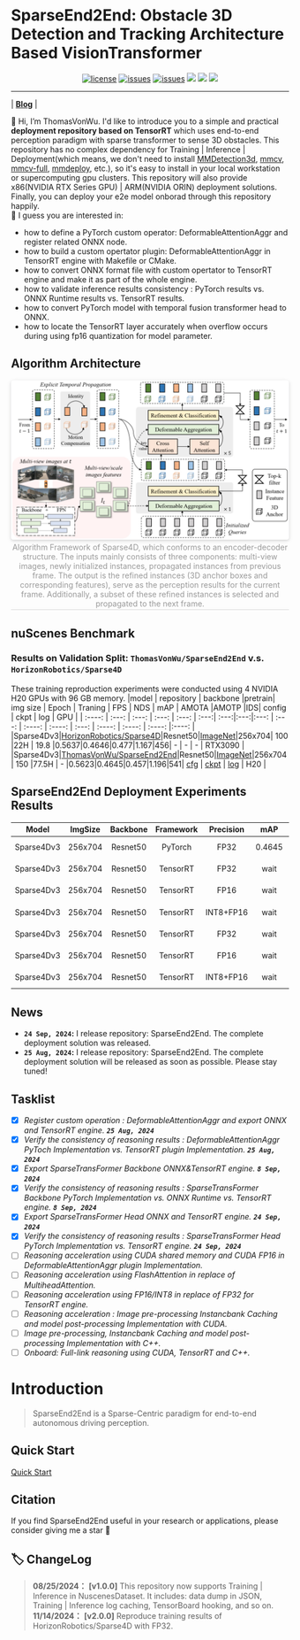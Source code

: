 # SparseEnd2End: Obstacle 3D Detection and Tracking Architecture Based VisionTransformer
<div align="center">

[![license](https://img.shields.io/github/license/ThomasVonWu/SparseEnd2End
)](https://github.com/ThomasVonWu/SparseEnd2End/blob/main/LICENSE)
[![issues](https://img.shields.io/github/issues/ThomasVonWu/SparseEnd2End?color=F48D73)](https://github.com/ThomasVonWu/SparseEnd2End/issues?q=is%3Aopen+is%3Aissue)
[![issues](https://img.shields.io/github/issues-closed/ThomasVonWu/SparseEnd2End
)](https://github.com/ThomasVonWu/SparseEnd2End/issues?q=is%3Aissue+is%3Aclosed)
<img src="https://img.shields.io/github/repo-size/ThomasVonWu/SparseEnd2End.svg"/>
<img src="https://img.shields.io/badge/language-C++/CUDA-red.svg"/>
<img src="https://img.shields.io/github/stars/ThomasVonWu/SparseEnd2End.svg"/>

</div>

--------------------------------------------------------------------------------
| [**Blog**](https://zhuanlan.zhihu.com/p/715179777) |  

👋 Hi, I’m ThomasVonWu. I'd like to introduce you to a  simple and practical **deployment repository based on TensorRT** which uses end-to-end perception paradigm with sparse transformer to sense 3D obstacles. This repository has no complex dependency for Training | Inference | Deployment(which means, we don't need to install [MMDetection3d](https://github.com/open-mmlab/mmdetection3d), [mmcv](https://github.com/open-mmlab/mmcv), [mmcv-full](https://github.com/open-mmlab/mmcv), [mmdeploy](https://github.com/open-mmlab/mmdeploy), etc.), so it's easy to install in your local workstation or supercomputing gpu clusters. This repository will also provide x86(NVIDIA RTX  Series GPU) | ARM(NVIDIA ORIN) deployment solutions. Finally, you can deploy your e2e model onborad through this repository happily.  
👀 I guess you are interested in:  
- how to define a PyTorch custom operator: DeformableAttentionAggr and register related ONNX node.
- how to build a custom opertator plugin: DeformableAttentionAggr in TensorRT engine with Makefile or CMake.
- how to convert ONNX format file with custom opertator to TensorRT engine and make it as  part of the whole  engine.
- how to validate inference results consistency : PyTorch results vs. ONNX Runtime results vs. TensorRT results.
- how to convert PyTorch model with temporal fusion transformer head to ONNX.
- how to locate the TensorRT layer accurately when overflow occurs during using fp16 quantization for model parameter.

## Algorithm Architecture
<center>
    <img style="border-radius: 0.3125em;
    box-shadow: 0 2px 4px 0 rgba(34,36,38,.12),0 2px 10px 0 rgba(34,36,38,.08);" 
    src="resources/images/sparse4d_architecture.jpg" width="1000">
    <br>
    <div style="color:orange; border-bottom: 1px solid #d9d9d9;
    display: inline-block;
    color: #999;
    padding: 2px;">Algorithm Framework of Sparse4D, which conforms to an encoder-decoder structure. The inputs mainly consists of three components: multi-view images, newly initialized instances, propagated instances from previous frame. The output is the refined instances (3D anchor boxes and corresponding features), serve as the perception results for the current frame. Additionally, a subset of these refined instances is selected and propagated to the next frame.</div>
</center>


## nuScenes Benchmark
### Results on Validation Split: `ThomasVonWu/SparseEnd2End` v.s. `HorizonRobotics/Sparse4D`
These training reproduction experiments were conducted using 4 NVIDIA H20 GPUs with 96 GB memory.
|model | repository | backbone |pretrain| img size | Epoch | Traning | FPS | NDS | mAP |  AMOTA |AMOTP |IDS| config | ckpt | log | GPU |
|  :----:  | :---: | :---: | :---: | :---: | :---:| :---:|:---:|:---: | :---: | :----: | :----: | :---: | :----: | :----: | :----: |:----: |
|Sparse4Dv3|[HorizonRobotics/Sparse4D](https://github.com/HorizonRobotics/Sparse4D)|Resnet50|[ImageNet](https://download.pytorch.org/models/resnet50-19c8e357.pth)|256x704| 100 |22H | 19.8 |0.5637|0.4646|0.477|1.167|456| - | - | - | RTX3090 |
|Sparse4Dv3|[ThomasVonWu/SparseEnd2End](https://github.com/ThomasVonWu/SparseEnd2End)|Resnet50|[ImageNet](https://download.pytorch.org/models/resnet50-19c8e357.pth)|256x704| 150 |77.5H | - |0.5623|0.4645|0.457|1.196|541| [cfg](dataset/config/sparse4d_temporal_r50_1x4_bs22_256x704.py) | [ckpt](https://drive.google.com/file/d/1sSMNB7T7LPKSr8nD9S_tSiu1mJrFMZ1I/view?usp=sharing) | [log](https://drive.google.com/file/d/1_TkatIdrfGzaZvUT02y3d4ctl2HIQ5oG/view?usp=drive_link) | H20 |

## SparseEnd2End Deployment Experiments Results
|         **Model**        | **ImgSize** | **Backbone** | **Framework** | **Precision** | **mAP** | **NDS** | **FPS** |                  **GPU**                  | **config**| **ckpt**|**onnx**|**engine**|
|:----------------------------:|:-------------------:|:------------------------:|:------------------------:|:----------------------:|:--------------:|:-------------:|:-------------:|:----------------:|:----------------:|:----------------:|:----------------:|:----------------:|
|         Sparse4Dv3      |    256x704     |     Resnet50    |           PyTorch       |            FP32        |     0.4645     |     0.5623    |     15.8     |  RTX 3090 |[config](dataset/config/sparse4d_temporal_r50_1x1_bs1_256x704_mini.py)|[ckpt](https://drive.google.com/file/d/1sSMNB7T7LPKSr8nD9S_tSiu1mJrFMZ1I/view?usp=sharing)|     --     |     --     |
|         Sparse4Dv3      |    256x704     |     Resnet50    |          TensorRT     |            FP32        |      wait       |     wait      |     wait     |  RTX 3090 |[config](dataset/config/sparse4d_temporal_r50_1x1_bs1_256x704_mini.py)|[ckpt](https://drive.google.com/file/d/1sSMNB7T7LPKSr8nD9S_tSiu1mJrFMZ1I/view?usp=sharing)|[onnx](https://drive.google.com/drive/folders/1dbjnV5AW4-VB0zbYUsUAhGjo0lGm177m?usp=sharing)|[engine](https://drive.google.com/drive/folders/1ZIxTDVsG0QaW9FwSSnrS1JZUKF0_OymG?usp=sharing)|
|         Sparse4Dv3      |    256x704     |     Resnet50    |          TensorRT     |            FP16        |      wait       |     wait      |     wait     |  RTX 3090 |[config](dataset/config/sparse4d_temporal_r50_1x1_bs1_256x704_mini.py)|[ckpt](https://drive.google.com/file/d/1sSMNB7T7LPKSr8nD9S_tSiu1mJrFMZ1I/view?usp=sharing)|     wait     |     wait     |
|         Sparse4Dv3      |    256x704     |     Resnet50    |          TensorRT     |    INT8+FP16    |      wait       |     wait      |     wait     |  RTX 3090 |[config](dataset/config/sparse4d_temporal_r50_1x1_bs1_256x704_mini.py)|[ckpt](https://drive.google.com/file/d/1sSMNB7T7LPKSr8nD9S_tSiu1mJrFMZ1I/view?usp=sharing)|     wait     |     wait     |
|         Sparse4Dv3      |    256x704     |     Resnet50    |          TensorRT     |            FP32        |      wait       |     wait      |     wait     |      NVIDIA ORIN      |[config](dataset/config/sparse4d_temporal_r50_1x1_bs1_256x704_mini.py)|[ckpt](https://drive.google.com/file/d/1sSMNB7T7LPKSr8nD9S_tSiu1mJrFMZ1I/view?usp=sharing)|     wait     |     wait     |
|         Sparse4Dv3      |    256x704     |     Resnet50    |          TensorRT     |            FP16        |      wait       |     wait      |     wait     |      NVIDIA ORIN      |[config](dataset/config/sparse4d_temporal_r50_1x1_bs1_256x704_mini.py)|[ckpt](https://drive.google.com/file/d/1sSMNB7T7LPKSr8nD9S_tSiu1mJrFMZ1I/view?usp=sharing)|     wait     |     wait     |
|         Sparse4Dv3      |    256x704     |     Resnet50    |          TensorRT     |    INT8+FP16    |      wait       |     wait      |     wait     |      NVIDIA ORIN      |[config](dataset/config/sparse4d_temporal_r50_1x1_bs1_256x704_mini.py)|[ckpt](https://drive.google.com/file/d/1sSMNB7T7LPKSr8nD9S_tSiu1mJrFMZ1I/view?usp=sharing)|     wait     |     wait     |


## News
* **`24 Sep, 2024`:** I release repository: SparseEnd2End. The complete deployment solution was released. 
* **`25 Aug, 2024`:** I release repository: SparseEnd2End. The complete deployment solution will be released as soon as possible. Please stay tuned! 

## Tasklist
- [X] *Register custom operation : DeformableAttentionAggr and export ONNX and TensorRT engine. **`25 Aug, 2024`***
- [X] *Verify the consistency of reasoning results : DeformableAttentionAggr  PyToch Implementation  vs. TensorRT plugin Implementation. **`25 Aug, 2024`***  
- [X] *Export SparseTransFormer Backbone ONNX&TensorRT engine. **`8 Sep, 2024`***
- [X] *Verify the consistency of reasoning results : SparseTransFormer Backbone PyTorch Implementation vs. ONNX Runtime vs. TensorRT engine. **`8 Sep, 2024`***
- [X] *Export SparseTransFormer Head ONNX and TensorRT engine. **`24 Sep, 2024`***
- [X] *Verify the consistency of reasoning results : SparseTransFormer Head PyTorch Implementation vs. TensorRT engine. **`24 Sep, 2024`***
- [ ] *Reasoning acceleration using CUDA shared memory and CUDA FP16 in DeformableAttentionAggr plugin Implementation.*
- [ ] *Reasoning acceleration using FlashAttention in replace of MultiheadAttention.*
- [ ] *Reasoning acceleration using FP16/INT8  in replace of FP32 for TensorRT engine.*
- [ ] *Reasoning acceleration : Image pre-processing Instancbank Caching and model post-processing Implementation with CUDA.*
- [ ] *Image pre-processing, Instancbank Caching and model post-processing Implementation with C++.*
- [ ] *Onboard: Full-link reasoning using CUDA, TensorRT and C++.*

# Introduction
> SparseEnd2End is a Sparse-Centric paradigm for end-to-end autonomous driving perception.  

## Quick Start
[Quick Start](QUICK-START.md)

## Citation
If you find SparseEnd2End useful in your research or applications, please consider giving me a star &#127775;  

## 🏷 ChangeLog
>**08/25/2024：** **[v1.0.0]** This repository now supports Training | Inference in NuscenesDataset. It includes: data dump in JSON, Training | Inference  log caching, TensorBoard hooking, and so on.   
>**11/14/2024：** **[v2.0.0]** Reproduce training results of HorizonRobotics/Sparse4D with FP32. 